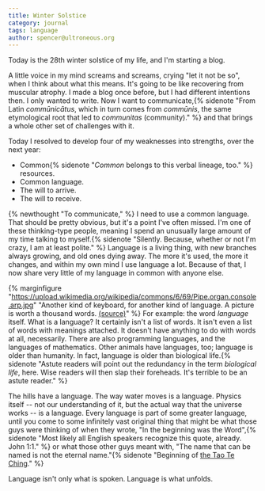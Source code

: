 ```yaml
---
title: Winter Solstice
category: journal
tags: language
author: spencer@ultroneous.org
---
```


Today is the 28th winter solstice of my life, and I'm starting a blog.

A little voice in my mind screams and screams, crying "let it not be so", when I think about what this means. It's going to be like recovering from muscular atrophy. I made a blog once before, but I had different intentions then. I only wanted to write. Now I want to communicate,{% sidenote "From Latin *commūnicātus*, which in turn comes from *commūnis*, the same etymological root that led to *communitas* (community)." %} and that brings a whole other set of challenges with it.

Today I resolved to develop four of my weaknesses into strengths, over the next year:
* Common{% sidenote "*Common* belongs to this verbal lineage, too." %} resources.
* Common language.
* The will to arrive.
* The will to receive.

{% newthought "To communicate," %} I need to use a common language. That should be pretty obvious, but it's a point I've often missed. I'm one of these thinking-type people, meaning I spend an unusually large amount of my time talking to myself.{% sidenote "Silently. Because, whether or not I'm crazy, I am at least polite." %} Language is a living thing, with new branches always growing, and old ones dying away. The more it's used, the more it changes, and within my own mind I use language a lot. Because of that, I now share very little of my language in common with anyone else.

{% marginfigure "https://upload.wikimedia.org/wikipedia/commons/6/69/Pipe.organ.console.arp.jpg" "Another kind of keyboard, for another kind of language. A picture is worth a thousand words. [(source)](https://commons.wikimedia.org/wiki/File:Pipe.organ.console.arp.jpg)" %}
For example: the word *language* itself. What is a language? It certainly isn't a list of words. It isn't even a list of words with meanings attached. It doesn't have anything to do with words at all, necessarily. There are also programming languages, and the languages of mathematics. Other animals have languages, too; language is older than humanity. In fact, language is older than biological life.{% sidenote "Astute readers will point out the redundancy in the term *biological life*, here. Wise readers will then slap their foreheads. It's terrible to be an astute reader." %}

The hills have a language. The way water moves is a language. Physics itself -- not our understanding of it, but the actual way that the universe works -- is a language. Every language is part of some greater language, until you come to some infinitely vast original thing that might be what those guys were thinking of when they wrote, "In the beginning was the Word",{% sidenote "Most likely all English speakers recognize this quote, already. John 1:1." %} or what those other guys meant with, "The name that can be named is not the eternal name."{% sidenote "Beginning of [the Tao Te Ching](https://en.wikisource.org/wiki/Translation:Tao_Te_Ching#Chapter_1_.28.E7.AC.AC.E4.B8.80.E7.AB.A0.29)." %}

Language isn't only what is spoken. Language is what unfolds.
